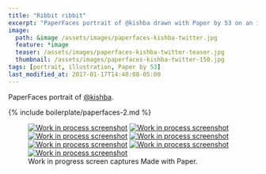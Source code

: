 ```yaml
---
title: "Ribbit ribbit"
excerpt: "PaperFaces portrait of @kishba drawn with Paper by 53 on an iPad."
image: 
  path: &image /assets/images/paperfaces-kishba-twitter.jpg 
  feature: *image
  teaser: /assets/images/paperfaces-kishba-twitter-teaser.jpg
  thumbnail: /assets/images/paperfaces-kishba-twitter-150.jpg
tags: [portrait, illustration, Paper by 53]
last_modified_at: 2017-01-17T14:48:08-05:00
---
```


PaperFaces portrait of [@kishba](http://twitter.com/kishba).

{% include boilerplate/paperfaces-2.md %}

<figure class="third">
  <a href="{{ site.url }}/assets/images/paperfaces-kishba-process-1-lg.jpg"><img src="{{ site.url }}/assets/images/paperfaces-kishba-process-1-600.jpg" alt="Work in process screenshot"></a>
  <a href="{{ site.url }}/assets/images/paperfaces-kishba-process-2-lg.jpg"><img src="{{ site.url }}/assets/images/paperfaces-kishba-process-2-600.jpg" alt="Work in process screenshot"></a>
  <a href="{{ site.url }}/assets/images/paperfaces-kishba-process-3-lg.jpg"><img src="{{ site.url }}/assets/images/paperfaces-kishba-process-3-600.jpg" alt="Work in process screenshot"></a>
  <a href="{{ site.url }}/assets/images/paperfaces-kishba-process-4-lg.jpg"><img src="{{ site.url }}/assets/images/paperfaces-kishba-process-4-600.jpg" alt="Work in process screenshot"></a>
  <a href="{{ site.url }}/assets/images/paperfaces-kishba-process-5-lg.jpg"><img src="{{ site.url }}/assets/images/paperfaces-kishba-process-5-600.jpg" alt="Work in process screenshot"></a>
  <a href="{{ site.url }}/assets/images/paperfaces-kishba-process-6-lg.jpg"><img src="{{ site.url }}/assets/images/paperfaces-kishba-process-6-600.jpg" alt="Work in process screenshot"></a>
  <a href="{{ site.url }}/assets/images/paperfaces-kishba-process-7-lg.jpg"><img src="{{ site.url }}/assets/images/paperfaces-kishba-process-7-600.jpg" alt="Work in process screenshot"></a>
  <figcaption>Work in progress screen captures Made with Paper.</figcaption>
</figure>

